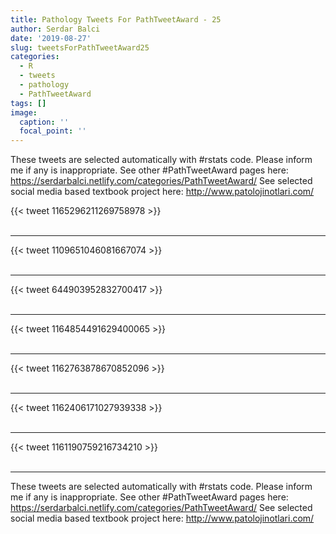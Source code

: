 ```yaml
---
title: Pathology Tweets For PathTweetAward - 25
author: Serdar Balci
date: '2019-08-27'
slug: tweetsForPathTweetAward25
categories:
  - R
  - tweets
  - pathology
  - PathTweetAward
tags: []
image:
  caption: ''
  focal_point: ''
---
```



These tweets are selected automatically with #rstats code. Please inform me if any is inappropriate.
See other #PathTweetAward pages here: https://serdarbalci.netlify.com/categories/PathTweetAward/ 
See selected social media based textbook project here: http://www.patolojinotlari.com/

{{< tweet 1165296211269758978 >}}
<br>
<br>
<hr>
{{< tweet 1109651046081667074 >}}
<br>
<br>
<hr>
{{< tweet 644903952832700417 >}}
<br>
<br>
<hr>
{{< tweet 1164854491629400065 >}}
<br>
<br>
<hr>
{{< tweet 1162763878670852096 >}}
<br>
<br>
<hr>
{{< tweet 1162406171027939338 >}}
<br>
<br>
<hr>
{{< tweet 1161190759216734210 >}}
<br>
<br>
<hr>


These tweets are selected automatically with #rstats code. Please inform me if any is inappropriate.
See other #PathTweetAward pages here: https://serdarbalci.netlify.com/categories/PathTweetAward/ 
See selected social media based textbook project here: http://www.patolojinotlari.com/
